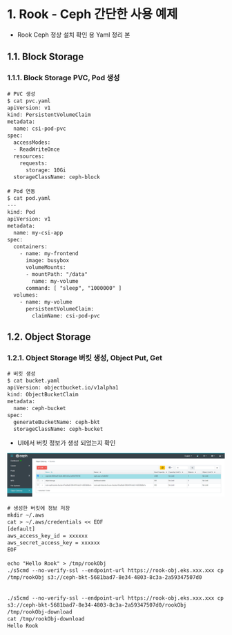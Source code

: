 # 1. Rook - Ceph 간단한 사용 예제

- Rook Ceph 정상 설치 확인 용 Yaml 정리 본


## 1.1. Block Storage

### 1.1.1. Block Storage PVC, Pod 생성

```
# PVC 생성
$ cat pvc.yaml
apiVersion: v1
kind: PersistentVolumeClaim
metadata:
  name: csi-pod-pvc
spec:
  accessModes:
  - ReadWriteOnce
  resources:
    requests:
      storage: 10Gi
  storageClassName: ceph-block

# Pod 연동
$ cat pod.yaml
---
kind: Pod
apiVersion: v1
metadata:
  name: my-csi-app
spec:
  containers:
    - name: my-frontend
      image: busybox
      volumeMounts:
      - mountPath: "/data"
        name: my-volume
      command: [ "sleep", "1000000" ]
  volumes:
    - name: my-volume
      persistentVolumeClaim:
        claimName: csi-pod-pvc
```

## 1.2. Object Storage

### 1.2.1. Object Storage  버킷 생성, Object Put, Get

```
# 버킷 생성
$ cat bucket.yaml
apiVersion: objectbucket.io/v1alpha1
kind: ObjectBucketClaim
metadata:
  name: ceph-bucket
spec:
  generateBucketName: ceph-bkt
  storageClassName: ceph-bucket

```

- UI에서 버킷 정보가 생성 되었는지 확인

![rook-ceph-bucket-1][rook-ceph-bucket-1]

[rook-ceph-bucket-1]:./images/rook-ceph-bucket-1.PNG

```
# 생성한 버킷에 정보 저장
mkdir ~/.aws
cat > ~/.aws/credentials << EOF
[default]
aws_access_key_id = xxxxxx
aws_secret_access_key = xxxxxx
EOF

echo "Hello Rook" > /tmp/rookObj
./s5cmd --no-verify-ssl --endpoint-url https://rook-obj.eks.xxx.xxx cp /tmp/rookObj s3://ceph-bkt-5681bad7-8e34-4803-8c3a-2a59347507d0


./s5cmd --no-verify-ssl --endpoint-url https://rook-obj.eks.xxx.xxx cp s3://ceph-bkt-5681bad7-8e34-4803-8c3a-2a59347507d0/rookObj /tmp/rookObj-download
cat /tmp/rookObj-download
Hello Rook
```
